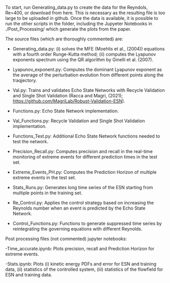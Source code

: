 To start, run Generating_data.py to create the data for the Reyndols, Re=400, or download from here. This is necessary as the resulting file is too large to be uploaded in github.
Once the data is available, it is possible to run the other scripts in the folder, including the Jupyeter Notebooks in ./Post_Processing/ which generate the plots from the paper.

The source files (which are thoroughly commented) are:

- Generating_data.py: (i) solves the MFE (Moehlis et al., (2004)) equations with a fourth order Runge-Kutta method; (ii) computes the Lyapunov exponents spectrum using the QR algorithm by Ginelli et al. (2007).

- Lyapunov_exponent.py: Computes the dominant Lyapunov exponent as the average of the  perturbation evolution from different points along the traqjectory.

- Val.py: Trains and validates Echo State Networks with Recycle Validation and Single Shot Validation (Racca and Magri, (2021); https://github.com/MagriLab/Robust-Validation-ESN).

- Functions.py: Echo State Network implementation.
- Val_Functions.py: Recycle Validation and Single Shot Validation implementation.
- Functions_Test.py: Additional Echo State Network functions needed to test the network.

- Precision_Recall.py: Computes precision and recall in the real-time monitoring of extreme events for different prediction times in the test set.

- Extreme_Events_PH.py: Computes the Prediction Horizon of multiple extreme events in the test set.

- Stats_Runs.py: Generates long time series of the ESN starting from multiple points in the training set.

- Re_Control.py: Applies the control strategy based on increasing the Reynolds number when an event is predicted by the Echo State Network.
- Control_Functions.py: Functions to generate suppressed time series by reintegrating the governing equations with different Reynolds.

Post processing files (not commented) jupyter notebooks:

-Time_accurate.ipynb: Plots precision, recall and Prediction Horizon for extreme events.

-Stats.ipynb: Plots (i) kinetic energy PDFs and error for ESN and training data, (ii) statistics of the controlled system, (iii) statistics of the flowfield for ESN and training data.
